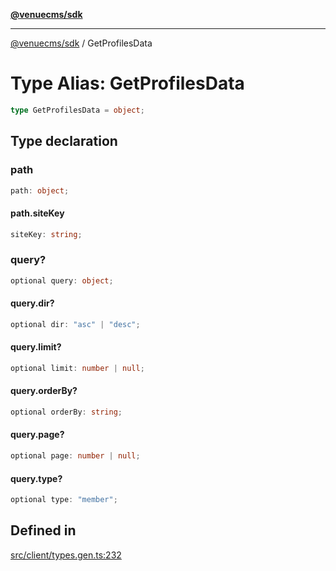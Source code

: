 [**@venuecms/sdk**](../README.md)

***

[@venuecms/sdk](../README.md) / GetProfilesData

# Type Alias: GetProfilesData

```ts
type GetProfilesData = object;
```

## Type declaration

### path

```ts
path: object;
```

#### path.siteKey

```ts
siteKey: string;
```

### query?

```ts
optional query: object;
```

#### query.dir?

```ts
optional dir: "asc" | "desc";
```

#### query.limit?

```ts
optional limit: number | null;
```

#### query.orderBy?

```ts
optional orderBy: string;
```

#### query.page?

```ts
optional page: number | null;
```

#### query.type?

```ts
optional type: "member";
```

## Defined in

[src/client/types.gen.ts:232](https://github.com/venuecms/sdk/blob/f129a52a8dada040e7d47cae058990c6423a868d/src/client/types.gen.ts#L232)
